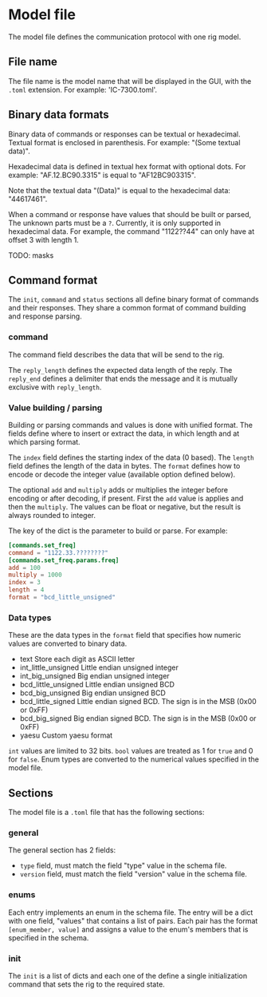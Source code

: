 # Model file
The model file defines the communication protocol with one rig model.

## File name
The file name is the model name that will be displayed in the GUI, with the `.toml` extension.
For example: 'IC-7300.toml'.

## Binary data formats
Binary data of commands or responses can be textual or hexadecimal.
Textual format is enclosed in parenthesis. For example: "(Some textual data)".

Hexadecimal data is defined in textual hex format with optional dots.
For example: "AF.12.BC90.3315" is equal to "AF12BC903315".

Note that the textual data "(Data)" is equal to the hexadecimal data: "44617461".

When a command or response have values that should be built or parsed,
The unknown parts must be a `?`. Currently, it is only supported in hexadecimal data.
For example, the command "1122??44" can only have at offset 3 with length 1.

TODO: masks

## Command format
The `init`, `command` and `status` sections all define binary format of commands and their responses.
They share a common format of command building and response parsing.

### command
The command field describes the data that will be send to the rig.

The `reply_length` defines the expected data length of the reply.
The `reply_end` defines a delimiter that ends the message and it is mutually exclusive with `reply_length`.

### Value building / parsing
Building or parsing commands and values is done with unified format.
The fields define where to insert or extract the data, in which length and at which parsing format.

The `index` field defines the starting index of the data (0 based).
The `length` field defines the length of the data in bytes.
The `format` defines how to encode or decode the integer value (available option defined below).

The optional `add` and `multiply` adds or multiplies the integer before encoding or after decoding, if present.
First the `add` value is applies and then the `multiply`.
The values can be float or negative, but the result is always rounded to integer.

The key of the dict is the parameter to build or parse.
For example:

```toml
[commands.set_freq]
command = "1122.33.????????"
[commands.set_freq.params.freq]
add = 100
multiply = 1000
index = 3
length = 4
format = "bcd_little_unsigned"
```

### Data types
These are the data types in the `format` field that specifies how numeric values are converted to binary data.

*  text                    Store each digit as ASCII letter
*  int_little_unsigned     Little endian unsigned integer
*  int_big_unsigned        Big endian unsigned integer
*  bcd_little_unsigned     Little endian unsigned BCD
*  bcd_big_unsigned        Big endian unsigned BCD
*  bcd_little_signed       Little endian signed BCD. The sign is in the MSB (0x00 or 0xFF)
*  bcd_big_signed          Big endian signed BCD. The sign is in the MSB (0x00 or 0xFF)
*  yaesu                   Custom yaesu format

`int` values are limited to 32 bits. `bool` values are treated as 1 for `true` and 0 for `false`.
Enum types are converted to the numerical values specified in the model file.


## Sections
The model file is a `.toml` file that has the following sections:

### general
The general section has 2 fields:
  * `type` field, must match the field "type" value in the schema file.
  * `version` field, must match the field "version" value in the schema file.

### enums
Each entry implements an enum in the schema file. The entry will be a dict with one field, "values"
that contains a list of pairs. Each pair has the format `[enum_member, value]` and assigns a value to the enum's
members that is specified in the schema.

### init
The `init` is a list of dicts and each one of the define a single initialization command that
sets the rig to the required state.
